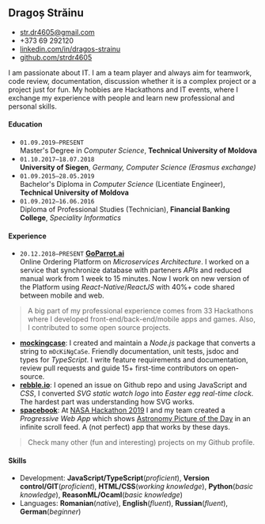 ## Dragoș Străinu

- str.dr4605@gmail.com
- +373 69 292120
- [linkedin.com/in/dragos-strainu](https://www.linkedin.com/in/dragos-strainu)
- [github.com/strdr4605](https://github.com/strdr4605)

I am passionate about IT. I am a team player and always aim for teamwork, code review, documentation, discussion whether it is a complex project or a project just for fun. My hobbies are Hackathons and IT events, where I exchange my experience with people and learn new professional and personal skills.

#### Education

- `01.09.2019–PRESENT`  
  Master's Degree in _Computer Science_, **Technical University of Moldova**
- `01.10.2017–18.07.2018`  
  **University of Siegen**, _Germany, Computer Science (Erasmus exchange)_
- `01.09.2015–28.05.2019`  
  Bachelor's Diploma in _Computer Science_ (Licentiate Engineer), **Technical University of Moldova**
- `01.09.2012–16.06.2016`  
  Diploma of Professional Studies (Technician), **Financial Banking College**, _Speciality Informatics_

#### Experience

- `20.12.2018–PRESENT` **[GoParrot.ai](https://www.goparrot.ai/)**  
  Online Ordering Platform on _Microservices Architecture_. I worked on a service that synchronize database with parteners _APIs_ and reduced manual work from 1 week to 15 minutes. Now I work on new version of the Platform using _React-Native_/_ReactJS_ with 40%+ code shared between mobile and web.

> A big part of my professional experience comes from 33 Hackathons where I developed front-end/back-end/mobile apps and games. Also, I contributed to some open source projects.

- **[mockingcase](https://github.com/strdr4605/mockingcase)**: I created and maintain a _Node.js_ package that converts a string to `mOcKiNgCaSe`. Friendly documentation, unit tests, jsdoc and types for _TypeScript_. I write feature requirements and documentation, review pull requests and guide 15+ first-time contributors on open-source.
- **[rebble.io](http://rebble.io)**: I opened an issue on Github repo and using JavaScript and _CSS_, I converted _SVG static watch logo_ into _Easter egg real-time clock_. The hardest part was understanding how SVG works.
- **[spacebook](https://tum-faf.github.io/spacebook/)**: At [NASA Hackathon 2019](https://2019.spaceappschallenge.org/challenges/invent-your-own-challenge/invent-your-own-challenge/teams/spacebook/project) I and my team created a _Progressive Web App_ which shows [Astronomy Picture of the Day](https://apod.nasa.gov/apod/astropix.html) in an infinite scroll feed. A (not perfect) app that works by these days.

> Check many other (fun and interesting) projects on my Github profile.

#### Skills

- Development: **JavaScript/TypeScript**(_proficient_), **Version control/GIT**(_proficient_), **HTML/CSS**(_working knowledge_), **Python**(_basic knowledge_), **ReasonML/Ocaml**(_basic knowledge_)
- Languages: **Romanian**(_native_), **English**(_fluent_), **Russian**(_fluent_), **German**(_beginner_)
